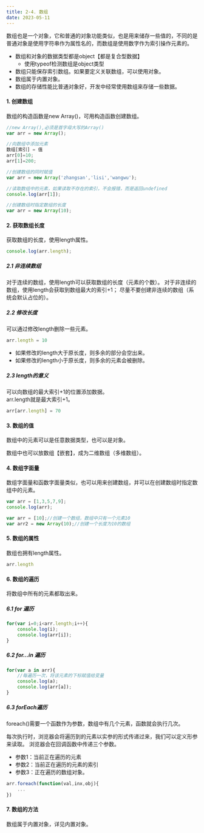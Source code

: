 ```yaml
---
title: 2-4. 数组
date: 2023-05-11
---
```

数组也是一个对象，它和普通的对象功能类似，也是用来储存一些值的，不同的是普通对象是使用字符串作为属性名的，而数组是使用数字作为索引操作元素的。
- 数组和对象的数据类型都是object【都是复合型数据】
    - 使用typeof检测数组是object类型
- 数组只能保存索引数组。如果要定义关联数组，可以使用对象。
- 数组属于内置对象。
- 数组的存储性能比普通对象好，开发中经常使用数组来存储一些数据。

#### 1. 创建数组
数组的构造函数是new Array()，可用构造函数创建数组。
```js
//new Array(),必须是首字母大写的Array()
var arr = new Array(); 

//向数组中添加元素
数组[索引] = 值
arr[0]=10;
arr[1]=200;

//创建数组的同时赋值
var arr = new Array('zhangsan','lisi','wangwu'); 

//读取数组中的元素，如果读取不存在的索引，不会报错，而是返回undefined
console.log(arr[1]); 

//创建数组时指定数组的长度
var arr = new Array(10);
```


#### 2. 获取数组长度
获取数组的长度，使用length属性。
```js
console.log(arr.length);
```
##### 2.1 非连续数组
对于连续的数组，使用length可以获取数组的长度（元素的个数）。
对于非连续的数组，使用length会获取到数组最大的索引+1；
尽量不要创建非连续的数组（系统会默认占位的）。

##### 2.2 修改长度
可以通过修改length删除一些元素。
```js
arr.length = 10
```
- 如果修改的length大于原长度，则多余的部分会空出来。
- 如果修改的length小于原长度，则多余的元素会被删除。

##### 2.3 length的意义
可以向数组的最大索引+1的位置添加数据。  
arr.length就是最大索引+1。
```js
arr[arr.length] = 70
```
#### 3. 数组的值
数组中的元素可以是任意数据类型，也可以是对象。

数组中也可以放数组【嵌套】，成为二维数组（多维数组）。

#### 4. 数组字面量
数组字面量和函数字面量类似，也可以用来创建数组，并可以在创建数组时指定数组中的元素。
```js
var arr = [1,3,5,7,9];
console.log(arr);

var arr = [10];//创建一个数组，数组中只有一个元素10
var arr2 = new Array(10);//创建一个长度为10的数组
```

#### 5. 数组的属性
数组也拥有length属性。
```js
arr.length
```

#### 6. 数组的遍历
将数组中所有的元素都取出来。

##### 6.1 for 遍历
```js
for(var i=0;i<arr.length;i++){
    console.log(i);
    console.log(arr[i]);
}
```
##### 6.2 for...in 遍历
```js
for(var a in arr){
    //每遍历一次，将该元素的下标赋值给变量
    console.log(a);
    console.log(arr[a]);
}
```
##### 6.3 forEach遍历
foreach()需要一个函数作为参数，数组中有几个元素，函数就会执行几次。

每次执行时，浏览器会将遍历到的元素以实参的形式传递过来，我们可以定义形参来读取。
浏览器会在回调函数中传递三个参数。
- 参数1：当前正在遍历的元素
- 参数2：当前正在遍历的元素的索引
- 参数3：正在遍历的数组对象。
```js
arr.foreach(function(val,inx,obj){
    ...
})
```

#### 7. 数组的方法
数组属于内置对象，详见内置对象。